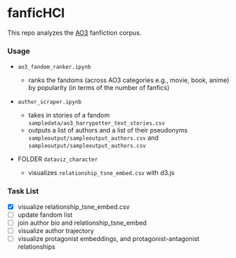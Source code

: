 # fanficHCI

This repo analyzes the [AO3](http://archiveofourown.org) fanfiction corpus.

### Usage

* ```ao3_fandom_ranker.ipynb```
    * ranks the fandoms (across AO3 categories e.g., movie, book, anime) by popularity (in terms of the number of fanfics)
* ```author_scraper.ipynb```
    * takes in stories of a fandom ```sampledata/ao3_harrypotter_text_stories.csv```
    * outputs a list of authors and a list of their pseudonyms ```sampleoutput/sampleoutput_authors.csv``` and ```sampleoutput/sampleoutput_authors.csv```


* FOLDER ```dataviz_character```
    * visualizes ```relationship_tsne_embed.csv``` with d3.js

### Task List

- [x] visualize relationship_tsne_embed.csv
- [ ] update fandom list
- [ ] join author bio and relationship_tsne_embed
- [ ] visualize author trajectory
- [ ] visualize protagonist embeddings, and protagonist-antagonist relationships 